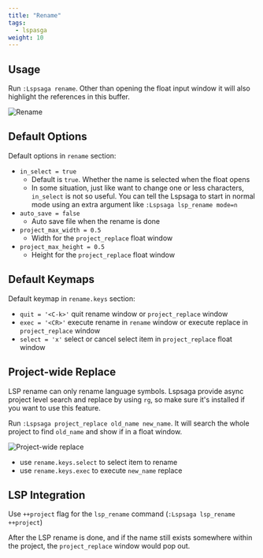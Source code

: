 ```yaml
---
title: "Rename"
tags:
  - lspasga
weight: 10
---
```


## Usage

Run `:Lspsaga rename`. Other than opening the float input window it will also highlight the references in this buffer.

![Rename](https://github.com/nvimdev/lspsaga.nvim/assets/41671631/bb81149a-d24e-4f14-a8b5-ddf0cc1d9908)

## Default Options

Default options in `rename` section:

- `in_select = true`
  - Default is `true`. Whether the name is selected when the float opens
  - In some situation, just like want to change one or less characters, `in_select` is not so useful. You can tell the Lspsaga to start in normal mode using an extra argument like `:Lspsaga lsp_rename mode=n`
- `auto_save = false`
  - Auto save file when the rename is done
- `project_max_width = 0.5`
  - Width for the `project_replace` float window
- `project_max_height = 0.5`
  - Height for the `project_replace` float window

## Default Keymaps

Default keymap in `rename.keys` section:

- `quit = '<C-k>'` quit rename window or `project_replace` window
- `exec = '<CR>'` execute rename in `rename` window or execute replace in `project_replace` window
- `select = 'x'` select or cancel select item in `project_replace` float window

## Project-wide Replace

LSP rename can only rename language symbols. Lspsaga provide async project level search and replace by using `rg`,
so make sure it's installed if you want to use this feature.

Run `:Lspsaga project_replace old_name new_name`. It will search the whole project to find `old_name` and show if in a float window.

![Project-wide replace](https://github.com/nvimdev/lspsaga.nvim/assets/41671631/5afdbf13-f88a-4adc-8f79-5fd48da61743)

- use `rename.keys.select` to select item to rename
- use `rename.keys.exec` to execute `new_name` replace

## LSP Integration

Use `++project` flag for the `lsp_rename` command (`:Lspsaga lsp_rename ++project`)

After the LSP rename is done, and if the name still exists somewhere within the project, the `project_replace` window would pop out.
